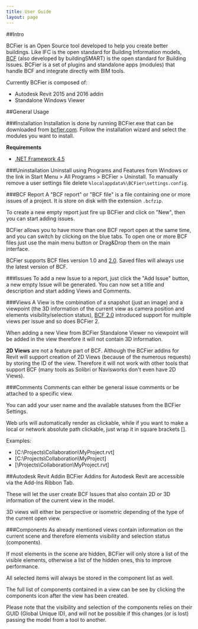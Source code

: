 ```yaml
---
title: User Guide
layout: page
---
```


##Intro

BCFier is an Open Source tool developed to help you create better buildings. 
Like IFC is the open standard for Building Information models, [BCF](http://www.buildingsmart-tech.org/specifications/bcf-releases) (also developed by buildingSMART) is the open standard for Building Issues. BCFier is a set of plugins and standalone apps (modules) that handle BCF and integrate directly with BIM tools.

Currently BCFier is composed of:

- Autodesk Revit 2015 and 2016 addin
- Standalone Windows Viewer

##General Usage

###Installation
Installation is done by running BCFier.exe that can be downloaded from [bcfier.com](bcfier.com). Follow the installation wizard and select the modules you want to install.

**Requirements**

- [.NET Framework 4.5](https://www.microsoft.com/en-us/download/details.aspx?id=30653)

###Uninstallation
Uninstall using Programs and Features from Windows or the link in Start Menu > All Programs > BCFier > Uninstall.
To manually remove a user settings file delete  `%localappdata%\BCFier\settings.config`.

###BCF Report
A "BCF report" or "BCF file" is a file containing one or more issues of a project. It is store on disk with the extension `.bcfzip`. 

To create a new empty report just fire up BCFier and click on "New", then you can start adding issues.

BCFier allows you to have more than one BCF report open at the same time, and you can switch by clicking on the blue tabs. To open one or more BCF files just use the main menu button or Drag&Drop them on the main interface.

BCFier supports BCF files version 1.0 and [2.0](https://github.com/BuildingSMART/BCF/). Saved files will always use the latest version of BCF. 


###Issues
To add a new Issue to a report, just click the "Add Issue" button, a new empty Issue will be generated. You can now set a title and description and start adding Views and Comments.

###Views
A View is the combination of a snapshot (just an image) and a viewpoint (the 3D information of the current view as camera position and elements visibility/selection status), [BCF 2.0](https://github.com/BuildingSMART/BCF/) introduced support for multiple views per issue and so does BCFier 2.

When adding a new View from BCFier Standalone Viewer no viewpoint will be added in the view therefore it will not contain 3D information.

**2D Views** are not a feature part of BCF.
Although the BCFier addins for Revit will support creation of 2D Views (because of the numerous requests) by storing the ID of the view. Therefore it will not work with other tools that support BCF (many tools as Solibri or Navisworks don't even have 2D Views).

###Comments
Comments can either be general issue comments or be attached to a specific view. 

You can add your user name and the available statuses from the BCFier Settings.

Web urls will automatically render as clickable, while if you want to make a local or network absolute path clickable, just wrap it in square brackets [].

Examples:

- [C:\Projects\Collaboration\MyProject.rvt]
- [C:\Projects\Collaboration\MyProject]
- [\\Projects\Collaboration\MyProject.rvt]

##Autodesk Revit Addin
BCFier Addins for Autodesk Revit are accessible via the Add-Ins Ribbon Tab.

These will let the user create BCF Issues that also contain 2D or 3D information of the current view in the model.

3D views will either be perspective or isometric depending of the type of the current open view.

###Components
As already mentioned views contain information on the current scene and therefore elements visibility and selection status (components). 

If most elements in the scene are hidden, BCFier will only store a list of the visible elements, otherwise a list of the hidden ones, this to improve performance.

All selected items will always be stored in the component list as well.

The full list of components contained in a view can be see by clicking the components icon after the view has been created.

Please note that the visibility and selection of the components relies on their GUID (Global Unique ID), and will not be possible if this changes (or is lost) passing the model from a tool to another.

